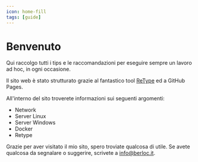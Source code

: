 ```yaml
---
icon: home-fill
tags: [guide]
---
```

# Benvenuto

Qui raccolgo tutti i tips e le raccomandazioni per eseguire sempre un lavoro ad hoc, in ogni occasione.

Il sito web è stato strutturato grazie al fantastico tool [ReType](https://retype.com) ed a GitHub Pages.

All'interno del sito troverete informazioni sui seguenti argomenti:

- Network
- Server Linux
- Server Windows
- Docker
- Retype

Grazie per aver visitato il mio sito, spero troviate qualcosa di utile. Se avete qualcosa da segnalare o suggerire, scrivete a [info@berloc.it](mailto:info@berloc.it).